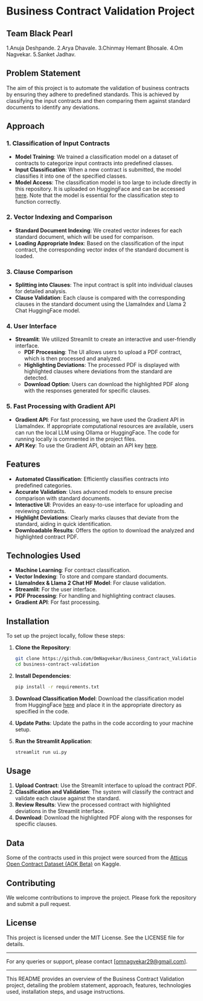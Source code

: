 # Business Contract Validation Project
## Team Black Pearl
  1.Anuja Deshpande.
  2.Arya Dhavale.
  3.Chinmay Hemant Bhosale.
  4.Om Nagvekar.
  5.Sanket Jadhav.
## Problem Statement
The aim of this project is to automate the validation of business contracts by ensuring they adhere to predefined standards. This is achieved by classifying the input contracts and then comparing them against standard documents to identify any deviations.

## Approach

### 1. Classification of Input Contracts
- **Model Training**: We trained a classification model on a dataset of contracts to categorize input contracts into predefined classes.
- **Input Classification**: When a new contract is submitted, the model classifies it into one of the specified classes.
- **Model Access**: The classification model is too large to include directly in this repository. It is uploaded on HuggingFace and can be accessed [here](https://huggingface.co/Chinya/Document_Classification/). Note that the model is essential for the classification step to function correctly.

### 2. Vector Indexing and Comparison
- **Standard Document Indexing**: We created vector indexes for each standard document, which will be used for comparison.
- **Loading Appropriate Index**: Based on the classification of the input contract, the corresponding vector index of the standard document is loaded.

### 3. Clause Comparison
- **Splitting into Clauses**: The input contract is split into individual clauses for detailed analysis.
- **Clause Validation**: Each clause is compared with the corresponding clauses in the standard document using the LlamaIndex and Llama 2 Chat HuggingFace model.

### 4. User Interface
- **Streamlit**: We utilized Streamlit to create an interactive and user-friendly interface.
  - **PDF Processing**: The UI allows users to upload a PDF contract, which is then processed and analyzed.
  - **Highlighting Deviations**: The processed PDF is displayed with highlighted clauses where deviations from the standard are detected.
  - **Download Option**: Users can download the highlighted PDF along with the responses generated for specific clauses.

### 5. Fast Processing with Gradient API
- **Gradient API**: For fast processing, we have used the Gradient API in LlamaIndex. If appropriate computational resources are available, users can run the local LLM using Ollama or HuggingFace. The code for running locally is commented in the project files.
- **API Key**: To use the Gradient API, obtain an API key [here](https://auth.gradient.ai).

## Features
- **Automated Classification**: Efficiently classifies contracts into predefined categories.
- **Accurate Validation**: Uses advanced models to ensure precise comparison with standard documents.
- **Interactive UI**: Provides an easy-to-use interface for uploading and reviewing contracts.
- **Highlight Deviations**: Clearly marks clauses that deviate from the standard, aiding in quick identification.
- **Downloadable Results**: Offers the option to download the analyzed and highlighted contract PDF.

## Technologies Used
- **Machine Learning**: For contract classification.
- **Vector Indexing**: To store and compare standard documents.
- **LlamaIndex & Llama 2 Chat HF Model**: For clause validation.
- **Streamlit**: For the user interface.
- **PDF Processing**: For handling and highlighting contract clauses.
- **Gradient API**: For fast processing.

## Installation
To set up the project locally, follow these steps:

1. **Clone the Repository**:
    ```bash
    git clone https://github.com/OmNagvekar/Business_Contract_Validation.git
    cd business-contract-validation
    ```

2. **Install Dependencies**:
    ```bash
    pip install -r requirements.txt
    ```

3. **Download Classification Model**:
    Download the classification model from HuggingFace [here](https://huggingface.co/Chinya/Document_Classification/) and place it in the appropriate directory as specified in the code.

4. **Update Paths**:
    Update the paths in the code according to your machine setup.

5. **Run the Streamlit Application**:
    ```bash
    streamlit run ui.py
    ```

## Usage
1. **Upload Contract**: Use the Streamlit interface to upload the contract PDF.
2. **Classification and Validation**: The system will classify the contract and validate each clause against the standard.
3. **Review Results**: View the processed contract with highlighted deviations in the Streamlit interface.
4. **Download**: Download the highlighted PDF along with the responses for specific clauses.

## Data
Some of the contracts used in this project were sourced from the [Atticus Open Contract Dataset (AOK Beta)](https://www.kaggle.com/datasets/konradb/atticus-open-contract-dataset-aok-beta/code) on Kaggle.

## Contributing
We welcome contributions to improve the project. Please fork the repository and submit a pull request.

## License
This project is licensed under the MIT License. See the LICENSE file for details.

---

For any queries or support, please contact [omnagvekar29@gmail.com].

---

This README provides an overview of the Business Contract Validation project, detailing the problem statement, approach, features, technologies used, installation steps, and usage instructions.
